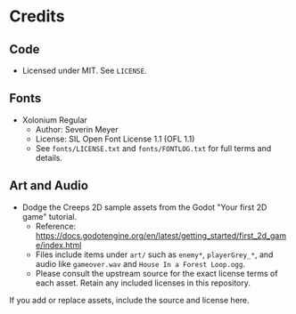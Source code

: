 # Credits

## Code
- Licensed under MIT. See `LICENSE`.

## Fonts
- Xolonium Regular
  - Author: Severin Meyer
  - License: SIL Open Font License 1.1 (OFL 1.1)
  - See `fonts/LICENSE.txt` and `fonts/FONTLOG.txt` for full terms and details.

## Art and Audio
- Dodge the Creeps 2D sample assets from the Godot "Your first 2D game" tutorial.
  - Reference: https://docs.godotengine.org/en/latest/getting_started/first_2d_game/index.html
  - Files include items under `art/` such as `enemy*`, `playerGrey_*`, and audio like `gameover.wav` and `House In a Forest Loop.ogg`.
  - Please consult the upstream source for the exact license terms of each asset. Retain any included licenses in this repository.

If you add or replace assets, include the source and license here.


